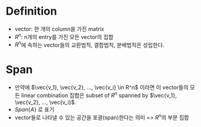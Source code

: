 # Definition
* vector: 한 개의 column을 가진 matrix
* $R^n$: n개의 entry를 가진 모든 vector의 집합
* $R^n$에 속하는 vector들의 교환법칙, 결합법칙, 분배법칙은 성립한다.

# Span
* 만약에 $\vec{v_1}, \vec{v_2}, ..., \vec{v_i} \in R^n$ 이라면 이 vector들의 모든 linear combination 집합은 subset of $R^n$ spanned by $\vec{v_1}, \vec{v_2}, ..., \vec{v_i}$.
* $Span \left\{ A \right\}$ 로 표기
* vector들로 나타낼 수 있는 공간을 포괄(span)한다는 의미 => $R^n$의 부분 집합
